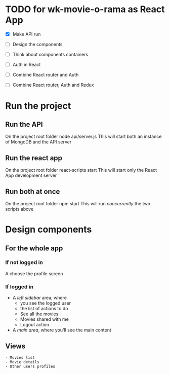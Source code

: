 # TODO for wk-movie-o-rama as React App

+ [X] Make API run
+ [ ] Design the components
+ [ ] Think about components containers
+ [ ] Auth in React
+ [ ] Combine React router and Auth
+ [ ] Combine React router, Auth and Redux


# Run the project
## Run the API
On the project root folder
    node api/server.js
This will start both an instance of MongoDB and the API server
## Run the react app
On the project root folder 
    react-scripts start
This will start only the React App development server
## Run both at once
On the project root folder
    npm start
This will run _concurrently_ the two scripts above


# Design components
## For the whole app
### If not logged in
A choose the profile screen
### If logged in
 - A *left sidebar* area, where
    - you see the logged user
    - the list of actions to do
    - See all the movies
    - Movies shared with me 
    - Logout action
 - A *main area*, where you'll see the main content
## Views
    - Movies list
    - Movie details
    - Other users profiles


